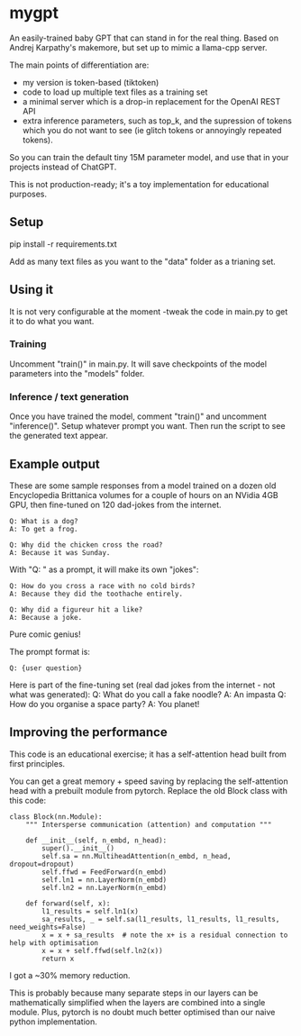 # mygpt
An easily-trained baby GPT that can stand in for the real thing. Based on Andrej Karpathy's makemore, but set up to mimic a llama-cpp server.

The main points of differentiation are:
 - my version is token-based (tiktoken)
 - code to load up multiple text files as a training set
 - a minimal server which is a drop-in replacement for the OpenAI REST API
 - extra inference parameters, such as top_k, and the supression of tokens which you do not want to see (ie glitch tokens or annoyingly repeated tokens).



So you can train the default tiny 15M parameter model, and use that in your projects instead of ChatGPT.


This is not production-ready; it's a toy implementation for educational purposes.

## Setup

pip install -r requirements.txt

Add as many text files as you want to the "data" folder as a trianing set.

## Using it

It is not very configurable at the moment -tweak the code in main.py to get it to do what you want.

### Training

Uncomment "train()" in main.py. It will save checkpoints of the model parameters into the "models" folder.

### Inference / text generation

Once you have trained the model, comment "train()" and uncomment "inference()". Setup whatever prompt you want. Then run the script to see the generated text appear.



## Example output

These are some sample responses from a model trained on a dozen old Encyclopedia Brittanica volumes for a couple of hours on an NVidia 4GB GPU, then fine-tuned on 120 dad-jokes from the internet.

```
Q: What is a dog?
A: To get a frog.

Q: Why did the chicken cross the road?
A: Because it was Sunday.
```

With "Q: " as a prompt, it will make its own "jokes":

```
Q: How do you cross a race with no cold birds?
A: Because they did the toothache entirely.

Q: Why did a figureur hit a like?
A: Because a joke.
````

Pure comic genius!

The prompt format is:
```
Q: {user question}
```

Here is part of the fine-tuning set (real dad jokes from the internet - not what was generated):
Q: What do you call a fake noodle? A: An impasta
Q: How do you organise a space party? A: You planet!


## Improving the performance

This code is an educational exercise; it has a self-attention head built from first principles.

You can get a great memory + speed saving by replacing the self-attention head with a prebuilt module from pytorch. Replace the old Block class with this code:

```
class Block(nn.Module):
    """ Intersperse communication (attention) and computation """

    def __init__(self, n_embd, n_head):
        super().__init__()
        self.sa = nn.MultiheadAttention(n_embd, n_head, dropout=dropout)
        self.ffwd = FeedForward(n_embd)
        self.ln1 = nn.LayerNorm(n_embd)
        self.ln2 = nn.LayerNorm(n_embd)

    def forward(self, x):
        l1_results = self.ln1(x)
        sa_results, _ = self.sa(l1_results, l1_results, l1_results, need_weights=False)
        x = x + sa_results  # note the x+ is a residual connection to help with optimisation
        x = x + self.ffwd(self.ln2(x))
        return x
```

I got a ~30% memory reduction.

This is probably because many separate steps in our layers can be mathematically simplified when the layers are combined into a single module. 
Plus, pytorch is no doubt much better optimised than our naive python implementation.

